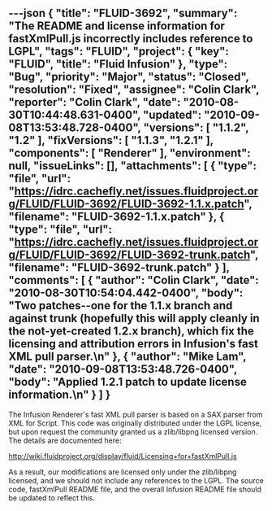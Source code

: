 ---json
{
  "title": "FLUID-3692",
  "summary": "The README and license information for fastXmlPull.js incorrectly includes reference to LGPL",
  "tags": "FLUID",
  "project": {
    "key": "FLUID",
    "title": "Fluid Infusion"
  },
  "type": "Bug",
  "priority": "Major",
  "status": "Closed",
  "resolution": "Fixed",
  "assignee": "Colin Clark",
  "reporter": "Colin Clark",
  "date": "2010-08-30T10:44:48.631-0400",
  "updated": "2010-09-08T13:53:48.728-0400",
  "versions": [
    "1.1.2",
    "1.2"
  ],
  "fixVersions": [
    "1.1.3",
    "1.2.1"
  ],
  "components": [
    "Renderer"
  ],
  "environment": null,
  "issueLinks": [],
  "attachments": [
    {
      "type": "file",
      "url": "https://idrc.cachefly.net/issues.fluidproject.org/FLUID/FLUID-3692/FLUID-3692-1.1.x.patch",
      "filename": "FLUID-3692-1.1.x.patch"
    },
    {
      "type": "file",
      "url": "https://idrc.cachefly.net/issues.fluidproject.org/FLUID/FLUID-3692/FLUID-3692-trunk.patch",
      "filename": "FLUID-3692-trunk.patch"
    }
  ],
  "comments": [
    {
      "author": "Colin Clark",
      "date": "2010-08-30T10:54:04.442-0400",
      "body": "Two patches--one for the 1.1.x branch and against trunk (hopefully this will apply cleanly in the not-yet-created 1.2.x branch), which fix the licensing and attribution errors in Infusion's fast XML pull parser.\n"
    },
    {
      "author": "Mike Lam",
      "date": "2010-09-08T13:53:48.726-0400",
      "body": "Applied 1.2.1 patch to update license information.\n"
    }
  ]
}
---
The Infusion Renderer's fast XML pull parser is based on a SAX parser from XML for Script. This code was originally distributed under the LGPL license, but upon request the community granted us a zlib/libpng licensed version. The details are documented here:

<http://wiki.fluidproject.org/display/fluid/Licensing+for+fastXmlPull.js>

As a result, our modifications are licensed only under the zlib/libpng licensed, and we should not include any references to the LGPL. The source code, fastXmlPull README file, and the overall Infusion README file should be updated to reflect this.

        